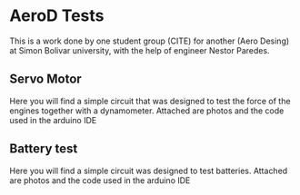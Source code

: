 # AeroD Tests 
  This is a work done by one student group (CITE) for another (Aero Desing) at Simon Bolivar university, with the help of engineer Nestor Paredes.
## Servo Motor
  Here you will find a simple circuit that was designed to test the force of the engines together with a dynamometer. Attached are photos and the code used in the arduino IDE
  
## Battery test
  Here you will find a simple circuit was designed to test batteries.
  Attached are photos and the code used in the arduino IDE
